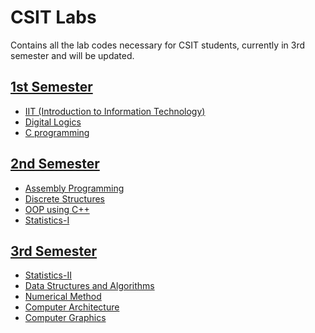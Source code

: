 # CSIT Labs

Contains all the lab codes necessary for CSIT students, currently in 3rd semester and will be updated.

## [1st Semester](https://github.com/sthsuyash/CSIT_Labs/tree/main/1st_Semester)

- [IIT (Introduction to Information Technology)](https://github.com/sthsuyash/CSIT_Labs/tree/main/1st_Semester/IIT)
- [Digital Logics](https://github.com/sthsuyash/CSIT_Labs/tree/main/1st_Semester/Digital_logics)
- [C programming](https://github.com/sthsuyash/CSIT_Labs/tree/main/1st_Semester/C)
<!-- ## [Physics](https://github.com/sthsuyash/CSIT_Labs/tree/main/1st_Semester/Physics) -->

## [2nd Semester](https://github.com/sthsuyash/CSIT_Labs/tree/main/2nd_Semester)

- [Assembly Programming](https://github.com/sthsuyash/CSIT_Labs/tree/main/2nd_Semester/Assembly_programming)
- [Discrete Structures](https://github.com/sthsuyash/CSIT_Labs/tree/main/2nd_Semester/DS_lab)
- [OOP using C++](https://github.com/sthsuyash/CSIT_Labs/tree/main/2nd_Semester/OOP)
- [Statistics-I](https://github.com/sthsuyash/CSIT_Labs/tree/main/2nd_Semester/Statistics-I)

## [3rd Semester](https://github.com/sthsuyash/CSIT_Labs/tree/main/3rd_Semester)

- [Statistics-II](https://github.com/sthsuyash/CSIT_Labs/tree/main/3rd_Semester/Statistics-II)
- [Data Structures and Algorithms](https://github.com/sthsuyash/CSIT_Labs/tree/main/3rd_Semester/DSA)
- [Numerical Method](https://github.com/sthsuyash/CSIT_Labs/tree/main/3rd_Semester/Numerical_Method)
- [Computer Architecture](https://github.com/sthsuyash/CSIT_Labs/tree/main/3rd_Semester/Computer_Architecture)
- [Computer Graphics](https://github.com/sthsuyash/CSIT_Labs/tree/main/3rd_Semester/Computer_Graphics)
